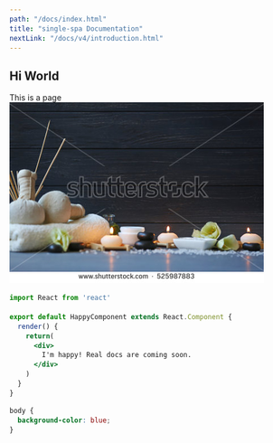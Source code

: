 ```yaml
---
path: "/docs/index.html"
title: "single-spa Documentation"
nextLink: "/docs/v4/introduction.html"
---
```


## Hi World
This is a page
![A Beautiful SPA](./stock-spa.jpg)

```jsx
import React from 'react'

export default HappyComponent extends React.Component {
  render() {
    return(
      <div>
        I'm happy! Real docs are coming soon.
      </div>
    )
  }
}
```

```css
body {
  background-color: blue;
}
```